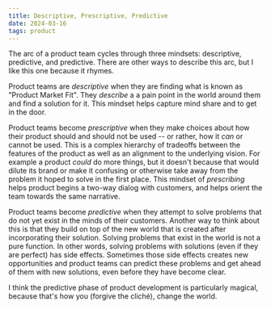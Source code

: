 ```yaml
---
title: Descriptive, Prescriptive, Predictive
date: 2024-03-16
tags: product
---
```


The arc of a product team cycles through three mindsets: descriptive,
predictive, and predictive. There are other ways to describe this arc, but I
like this one because it rhymes.

Product teams are _descriptive_ when they are finding what is known as "Product
Market Fit". They _describe_ a a pain point in the world around them and find a
solution for it. This mindset helps capture mind share and to get in the door.

Product teams become _prescriptive_ when they make choices about how their
product should and should not be used -- or rather, how it _can_ or cannot be
used. This is a complex hierarchy of tradeoffs between the features of the
product as well as an alignment to the underlying vision. For example a product
_could_ do more things, but it doesn't because that would dilute its brand or
make it confusing or otherwise take away from the problem it hoped to solve in
the first place. This mindset of _prescribing_ helps product begins a two-way
dialog with customers, and helps orient the team towards the same narrative.

Product teams become _predictive_ when they attempt to solve problems that do
not yet exist in the minds of their customers. Another way to think about this
is that they build on top of the new world that is created after incorporating
their solution. Solving problems that exist in the world is not a pure function.
In other words, solving problems with solutions (even if they are perfect) has
side effects. Sometimes those side effects creates new opportunities and product
teams can predict these problems and get ahead of them with new solutions, even
before they have become clear.

I think the predictive phase of product development is particularly magical,
because that's how you (forgive the cliché), change the world.
